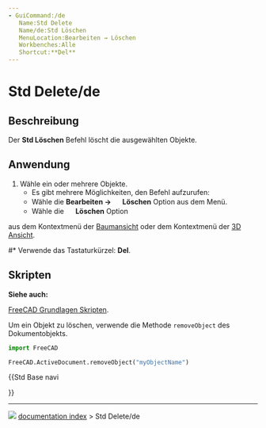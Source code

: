 ```yaml
---
- GuiCommand:/de
   Name:Std Delete
   Name/de:Std Löschen
   MenuLocation:Bearbeiten → Löschen
   Workbenches:Alle
   Shortcut:**Del**
---
```


# Std Delete/de

## Beschreibung

Der **Std Löschen** Befehl löscht die ausgewählten Objekte.

## Anwendung

1.  Wähle ein oder mehrere Objekte.
    -   Es gibt mehrere Möglichkeiten, den Befehl aufzurufen:
    -   Wähle die **Bearbeiten → <img src="images/Std_Delete.svg" width=16px> Löschen** Option aus dem Menü.
    -   Wähle die **<img src="images/Std_Delete.svg" width=16px> Löschen** Option

aus dem Kontextmenü der [Baumansicht](Tree_view/de.md) oder dem Kontextmenü der [3D Ansicht](3D_view/de.md).

\#\* Verwende das Tastaturkürzel: **Del**.

## Skripten


**Siehe auch:**

[FreeCAD Grundlagen Skripten](FreeCAD_Scripting_Basics/de.md).

Um ein Objekt zu löschen, verwende die Methode `removeObject` des Dokumentobjekts.


```python
import FreeCAD

FreeCAD.ActiveDocument.removeObject("myObjectName")
```





{{Std Base navi

}}



---
![](images/Right_arrow.png) [documentation index](../README.md) > Std Delete/de
